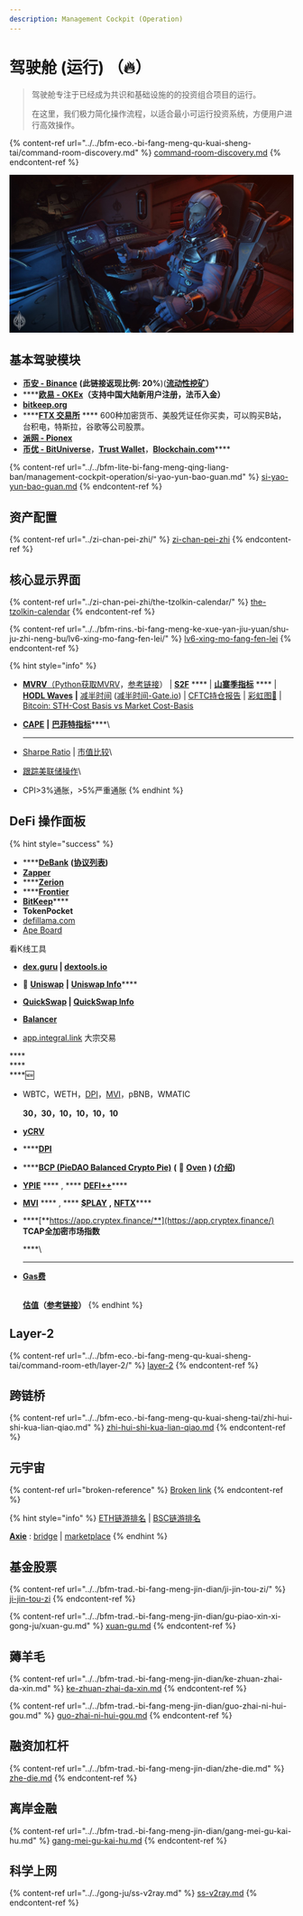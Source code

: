 ```yaml
---
description: Management Cockpit (Operation)
---
```


# 驾驶舱 (运行) （🔥）

> 驾驶舱专注于已经成为共识和基础设施的的投资组合项目的运行。
>
> 在这里，我们极力简化操作流程，以适合最小可运行投资系统，方便用户进行高效操作。

{% content-ref url="../../bfm-eco.-bi-fang-meng-qu-kuai-sheng-tai/command-room-discovery.md" %}
[command-room-discovery.md](../../bfm-eco.-bi-fang-meng-qu-kuai-sheng-tai/command-room-discovery.md)
{% endcontent-ref %}

![](<../../.gitbook/assets/image (57).png>)

## 基本驾驶模块

* [**币安 - Binance**](https://accounts.binancezh.cz/zh-CN/register?ref=H7ZMPFPE) **(此链接返现比例: 20%**)([**流动性挖矿**](https://www.binance.com/zh-CN/swap/liquidity)**）**
* ****[**欧易 - OKEx**](https://www.ouyi.fit/join/3626787447)**（支持中国大陆新用户注册，法币入金）**
* ****[**bitkeep.org**](https://bitkeep.org/zh/index.html)****
* ****[**FTX 交易所**](https://ftx.com/#a=45676115) **** 600种加密货币、美股凭证任你买卖，可以购买B站，台积电，特斯拉，谷歌等公司股票。
* ****[**派网 - Pionex**](https://www.pionex.cc/zh-CN/sign/ref/NxwM4W0S)****
* [**币优 - BitUniverse**](https://www.bituniverse.org/zh-CN/index.html)，[**Trust Wallet**](https://trustwallet.com/)，[**Blockchain.com**](https://www.blockchain.com/wallet)****

{% content-ref url="../../bfm-lite-bi-fang-meng-qing-liang-ban/management-cockpit-operation/si-yao-yun-bao-guan.md" %}
[si-yao-yun-bao-guan.md](../../bfm-lite-bi-fang-meng-qing-liang-ban/management-cockpit-operation/si-yao-yun-bao-guan.md)
{% endcontent-ref %}

## 资产配置

{% content-ref url="../zi-chan-pei-zhi/" %}
[zi-chan-pei-zhi](../zi-chan-pei-zhi/)
{% endcontent-ref %}

## 核心显示界面

{% content-ref url="../zi-chan-pei-zhi/the-tzolkin-calendar/" %}
[the-tzolkin-calendar](../zi-chan-pei-zhi/the-tzolkin-calendar/)
{% endcontent-ref %}

{% content-ref url="../../bfm-rins.-bi-fang-meng-ke-xue-yan-jiu-yuan/shu-ju-zhi-neng-bu/lv6-xing-mo-fang-fen-lei/" %}
[lv6-xing-mo-fang-fen-lei](../../bfm-rins.-bi-fang-meng-ke-xue-yan-jiu-yuan/shu-ju-zhi-neng-bu/lv6-xing-mo-fang-fen-lei/)
{% endcontent-ref %}

{% hint style="info" %}
* [**MVRV**](https://www.blockchain.com/charts/mvrv)[（](https://www.jianshu.com/p/f6992e6c6ea6)[Python获取MVRV](https://coinmetrics.io/newdata/split/btc\_CapMVRVCur.txt)，[参考链接](https://www.jianshu.com/p/f6992e6c6ea6)）  |  [**S2F**](https://buybitcoinworldwide.com/stats/stock-to-flow/)  ****  |  [**山寨季指标**](https://www.blockchaincenter.net/altcoin-season-index/)  ****  |  [**HODL Waves**](https://unchained-capital.com/hodlwaves/)  **|**  [减半时间](https://www.qkl123.com/data/halve/btc)  ([减半时间-Gate.io](https://www.gate.io/zh/halving))  |  [CFTC持仓报告](https://www.tradingster.com/cot/futures/fin/133741)  |  [彩虹图🌈](https://www.blockchaincenter.net/bitcoin-rainbow-chart/)  |  [Bitcoin: STH-Cost Basis vs Market Cost-Basis](https://studio.glassnode.com/workbench/2b1042ce-3ca7-44a4-694e-01918080693d)
* [**CAPE**](https://www.gurufocus.cn/indicator/shiller\_pe)   **|**  [**巴菲特指标**](https://www.gurufocus.cn/indicator/buffett-market-valuation)****\
  ****
* [Sharpe Ratio](https://charts.woobull.com/bitcoin-risk-adjusted-return/)  |  [市值比较](https://assetdash.com/?all=true)\

* [跟踪美联储操作](https://robo.datayes.com/v2/landing/monitor\_detail?slotId=243342)\

* CPI>3%通胀，>5%严重通胀
{% endhint %}

## &#x20;**DeFi 操作面板**

{% hint style="success" %}
* ****[**DeBank**](https://debank.com/swap) **(**[**协议列表**](https://debank.com/projects)**)**
* [**Zapper**](https://www.zapper.fi/)
* ****[**Zerion**](https://app.zerion.io/exchange)
* ****[**Frontier**](https://www.frontier.xyz/)
* [**BitKeep**](https://bitkeep.org/zh/index.html)****
* **TokenPocket**
* [defillama.com](https://defillama.com/)
* [Ape Board](https://apeboard.finance/)



看K线工具

* ****[**dex.guru**](https://dex.guru/) **|** [**dextools.io**](https://www.dextools.io/app/)****



* **🦄️** [**Uniswap**](https://app.uniswap.org/)  **|**  [**Uniswap Info**](https://info.uniswap.org/)****
* ****[**QuickSwap**](https://quickswap.exchange/#/swap)  **|**  [**QuickSwap Info**](https://info.quickswap.exchange/)****
* ****[**Balancer**](https://app.balancer.fi/)****
* [app.integral.link](https://app.integral.link/swap) 大宗交易

****\
****\
****🆕

*   WBTC，WETH，[DPI](https://www.indexcoop.com/dpi)，[MVI](https://app.zerion.io/invest/asset/MVI-0x72e364f2abdc788b7e918bc238b21f109cd634d7)，pBNB，WMATIC

    **30，30，10，10，10，10**
* ****[**yCRV**](https://docs.dfi.money/#/zh-cn/buy-tokens?id=\_5-ycrv%e5%85%91%e6%8d%a2)****
* ****[**DPI**](https://www.indexcoop.com/dpi)
* ****[**BCP (PieDAO Balanced Crypto Pie)**](https://pools.piedao.org/#/pie/0xe4f726adc8e89c6a6017f01eada77865db22da14) **(** 🥧 [**Oven**](https://pools.piedao.org/#/oven) **) (**[**介绍**](https://medium.com/piedao/announcing-balanced-crypto-pie-bcp-btc-eth-and-defi-7a2423c5d94e)**)**
* [**YPIE**](https://pools.piedao.org/#/pie/0x17525e4f4af59fbc29551bc4ece6ab60ed49ce31)  ****  ,  ****  [**DEFI++**](https://pools.piedao.org/#/pie/0x8d1ce361eb68e9e05573443c407d4a3bed23b033)****
* [**MVI**](https://app.zerion.io/invest/asset/MVI-0x72e364f2abdc788b7e918bc238b21f109cd634d7)  ****  , **** [**$PLAY**](https://app.zerion.io/invest/asset/PLAY-0x33e18a092a93ff21ad04746c7da12e35d34dc7c4)  **,**  [**NFTX**](https://app.zerion.io/invest/asset/NFTX-0x87d73e916d7057945c9bcd8cdd94e42a6f47f776)****
*   ****[**https://app.cryptex.finance/**](https://app.cryptex.finance/) **TCAP全加密市场指数**

    ****\
    ****
*   ****[**Gas费**](https://gasnow.sparkpool.com/)****

    \
    [**估值**](https://terminal.tokenterminal.com/dashboard/Dapps)**（**[**参考链接**](https://www.chainnews.com/articles/649261412781.htm)**）**
{% endhint %}

## Layer-2

{% content-ref url="../../bfm-eco.-bi-fang-meng-qu-kuai-sheng-tai/command-room-eth/layer-2/" %}
[layer-2](../../bfm-eco.-bi-fang-meng-qu-kuai-sheng-tai/command-room-eth/layer-2/)
{% endcontent-ref %}

## 跨链桥

{% content-ref url="../../bfm-eco.-bi-fang-meng-qu-kuai-sheng-tai/zhi-hui-shi-kua-lian-qiao.md" %}
[zhi-hui-shi-kua-lian-qiao.md](../../bfm-eco.-bi-fang-meng-qu-kuai-sheng-tai/zhi-hui-shi-kua-lian-qiao.md)
{% endcontent-ref %}

## 元宇宙

{% content-ref url="broken-reference" %}
[Broken link](broken-reference)
{% endcontent-ref %}

{% hint style="info" %}
[ETH链游排名](https://dappradar.com/rankings/protocol/ethereum/category/games) | [BSC链游排名](https://dappradar.com/rankings/protocol/binance-smart-chain/category/games)

[**Axie**](https://axieinfinity.com/) : [bridge](https://bridge.axieinfinity.com/) | [marketplace](https://marketplace.axieinfinity.com/)
{% endhint %}

## 基金股票

{% content-ref url="../../bfm-trad.-bi-fang-meng-jin-dian/ji-jin-tou-zi/" %}
[ji-jin-tou-zi](../../bfm-trad.-bi-fang-meng-jin-dian/ji-jin-tou-zi/)
{% endcontent-ref %}

{% content-ref url="../../bfm-trad.-bi-fang-meng-jin-dian/gu-piao-xin-xi-gong-ju/xuan-gu.md" %}
[xuan-gu.md](../../bfm-trad.-bi-fang-meng-jin-dian/gu-piao-xin-xi-gong-ju/xuan-gu.md)
{% endcontent-ref %}

## 薅羊毛

{% content-ref url="../../bfm-trad.-bi-fang-meng-jin-dian/ke-zhuan-zhai-da-xin.md" %}
[ke-zhuan-zhai-da-xin.md](../../bfm-trad.-bi-fang-meng-jin-dian/ke-zhuan-zhai-da-xin.md)
{% endcontent-ref %}

{% content-ref url="../../bfm-trad.-bi-fang-meng-jin-dian/guo-zhai-ni-hui-gou.md" %}
[guo-zhai-ni-hui-gou.md](../../bfm-trad.-bi-fang-meng-jin-dian/guo-zhai-ni-hui-gou.md)
{% endcontent-ref %}

## 融资加杠杆

{% content-ref url="../../bfm-trad.-bi-fang-meng-jin-dian/zhe-die.md" %}
[zhe-die.md](../../bfm-trad.-bi-fang-meng-jin-dian/zhe-die.md)
{% endcontent-ref %}

## 离岸金融

{% content-ref url="../../bfm-trad.-bi-fang-meng-jin-dian/gang-mei-gu-kai-hu.md" %}
[gang-mei-gu-kai-hu.md](../../bfm-trad.-bi-fang-meng-jin-dian/gang-mei-gu-kai-hu.md)
{% endcontent-ref %}

## 科学上网

{% content-ref url="../../gong-ju/ss-v2ray.md" %}
[ss-v2ray.md](../../gong-ju/ss-v2ray.md)
{% endcontent-ref %}
